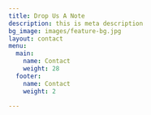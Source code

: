 ```yaml
---
title: Drop Us A Note
description: this is meta description
bg_image: images/feature-bg.jpg
layout: contact
menu:
  main:
    name: Contact
    weight: 28
  footer:
    name: Contact
    weight: 2

---
```

